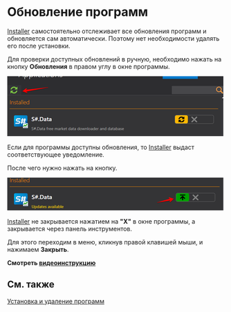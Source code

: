 # Обновление программ

[Installer](../installer.md) самостоятельно отслеживает все обновления программ и обновляется сам автоматически. Поэтому нет необходимости удалять его после установки. 

Для проверки доступных обновлений в ручную, необходимо нажать на кнопку **Обновления** в правом углу в окне программы.

![force update installer](../../images/force_update_installer.png)

Если для программы доступны обновления, то [Installer](../installer.md) выдаст соответствующее уведомление.

После чего нужно нажать на кнопку.

![update installer](../../images/updat_installer.png)

[Installer](../installer.md) не закрывается нажатием на **"Х"** в окне программы, а закрывается через панель инструментов.

Для этого переходим в меню, кликнув правой клавишей мыши, и нажимаем **Закрыть**.

**Смотреть [видеоинструкцию](videos/update_apps.md)**

## См. также

[Установка и удаление программ ](install_and_remove_apps.md)
